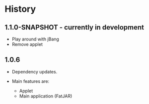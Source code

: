 # History

## 1.1.0-SNAPSHOT - currently in development

* Play around with jBang
* Remove applet

## 1.0.6

* Dependency updates.
* Main features are:

  * Applet
  * Main application (FatJAR)
